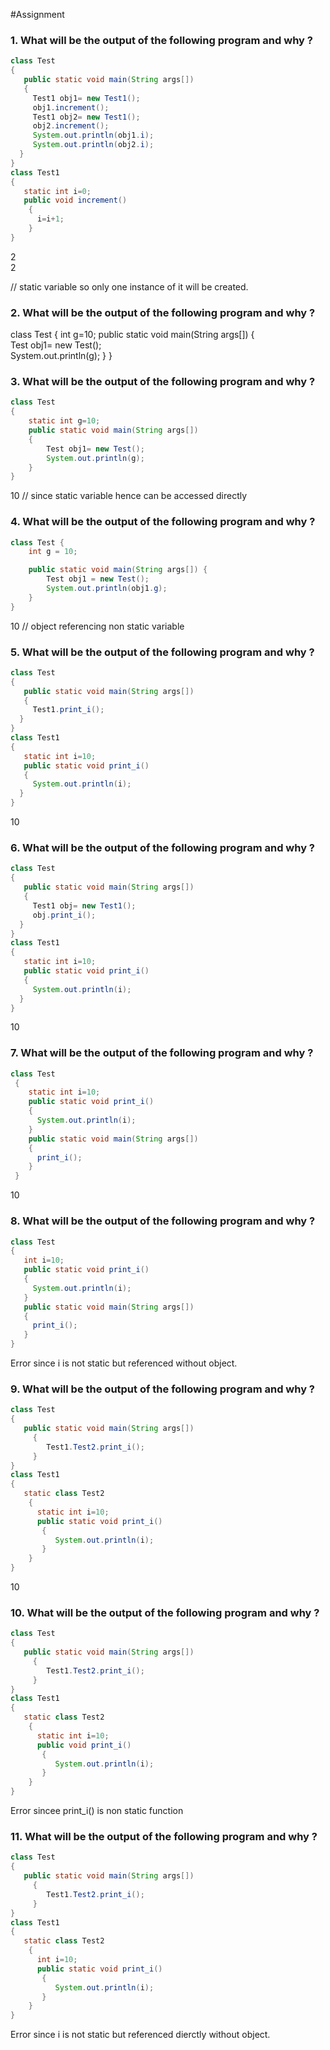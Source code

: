 #Assignment

### 1. What will be the output of the following program and why ?

```java
class Test
{  
   public static void main(String args[])
   {  
     Test1 obj1= new Test1();
     obj1.increment();
     Test1 obj2= new Test1();
     obj2.increment();
     System.out.println(obj1.i);
     System.out.println(obj2.i);
  } 
} 
class Test1
{
   static int i=0;
   public void increment()
    {
      i=i+1;
    }
}

```
2  
2

// static variable so only one instance of it will be created.


### 2. What will be the output of the following program and why ? 

class Test {      int g=10; public static void main(String args[]) {  
    Test obj1= new Test();     
    System.out.println(g); } }

### 3. What will be the output of the following program and why ?

```java
class Test
{
    static int g=10;
    public static void main(String args[])
    {
        Test obj1= new Test();
        System.out.println(g);
    }
} 

```

10 // since static variable hence can be accessed directly


### 4. What will be the output of the following program and why ? 

```java
class Test {
    int g = 10;

    public static void main(String args[]) {
        Test obj1 = new Test();
        System.out.println(obj1.g);
    }
}

```
10 // object referencing non static variable


 

### 5. What will be the output of the following program and why ?   
```java
class Test
{  
   public static void main(String args[])
   {  
     Test1.print_i();          
  } 
} 
class Test1
{  
   static int i=10;   
   public static void print_i()
   {       
     System.out.println(i);
  } 
} 
```
10

### 6. What will be the output of the following program and why ?   

```java
class Test
{     
   public static void main(String args[])
   {  
     Test1 obj= new Test1();
     obj.print_i();          
  } 
} 
class Test1
{  
   static int i=10;   
   public static void print_i()
   {       
     System.out.println(i);
  } 
} 
```

10 

### 7. What will be the output of the following program and why ?
```java
class Test
 {    
    static int i=10;
    public static void print_i()
    {       
      System.out.println(i);
    }  
    public static void main(String args[])
    {       
      print_i();          
    } 
 } 
```
10

### 8.  What will be the output of the following program and why ?
```java
class Test
{    
   int i=10;
   public static void print_i()
   {       
     System.out.println(i);
   }  
   public static void main(String args[])
   {       
     print_i();          
   } 
} 
```
Error since i is not static but referenced without object.

### 9.  What will be the output of the following program and why ?
```java
class Test
{       
   public static void main(String args[])
     {        
        Test1.Test2.print_i();
     }
} 
class Test1
{  
   static class Test2
    {
      static int i=10;
      public static void print_i()
       {       
          System.out.println(i);
       }  
    }     
} 
```
10

### 10.  What will be the output of the following program and why ?

```java
class Test
{       
   public static void main(String args[])
     {
        Test1.Test2.print_i();
     }
} 
class Test1
{  
   static class Test2
    {
      static int i=10;
      public void print_i()
       {       
          System.out.println(i);
       }  
    }     
} 
```
Error sincee print_i() is non static function

### 11.  What will be the output of the following program and why ?

```java
class Test
{       
   public static void main(String args[])
     {        
        Test1.Test2.print_i();
     }
} 
class Test1
{  
   static class Test2
    {
      int i=10;
      public static void print_i()
       {       
          System.out.println(i);
       }  
    }     
} 
```
Error since i is not static but referenced dierctly without object. 
 